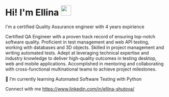 <html lang="en">
<head>
    <meta charset="UTF-8">
    <meta name="viewport" content="width=device-width, initial-scale=1.0">
</head>
<body>

<div class="header">
    <h1>Hi! I'm Ellina</a> 
    <img src="https://github.com/blackcater/blackcater/raw/main/images/Hi.gif" height="32"/></h1>
    <p> I'm a certified Quality Assurance engineer with 4 years expirience </p>
</div>

</body>
</html>




Certified QA Engineer with a proven track record of ensuring top-notch software quality. Proficient in test management and web API testing, working with databases and 3D objects. Skilled in project management and writing automated tests. Adept at leveraging technical expertise and industry knowledge to deliver high-quality outcomes in testing desktop, web and mobile applications. Accomplished in mentoring and collaborating with cross-functional multinational teams to achieve project milestones.

🔭 I’m currently learning Automated Software Testing with Python

Connect with me https://www.linkedin.com/in/ellina-shutova/
